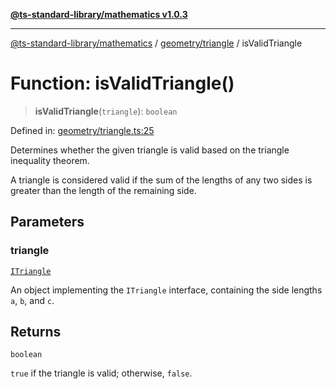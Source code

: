 [**@ts-standard-library/mathematics v1.0.3**](../../../README.md)

***

[@ts-standard-library/mathematics](../../../README.md) / [geometry/triangle](../README.md) / isValidTriangle

# Function: isValidTriangle()

> **isValidTriangle**(`triangle`): `boolean`

Defined in: [geometry/triangle.ts:25](https://github.com/gabaudette/ts-stdlib/blob/be448e6a9d9c20c6c2f27f6550ce4e65fc8c9b89/packages/mathematics/src/geometry/triangle.ts#L25)

Determines whether the given triangle is valid based on the triangle inequality theorem.

A triangle is considered valid if the sum of the lengths of any two sides
is greater than the length of the remaining side.

## Parameters

### triangle

[`ITriangle`](../interfaces/ITriangle.md)

An object implementing the `ITriangle` interface, containing the side lengths `a`, `b`, and `c`.

## Returns

`boolean`

`true` if the triangle is valid; otherwise, `false`.

